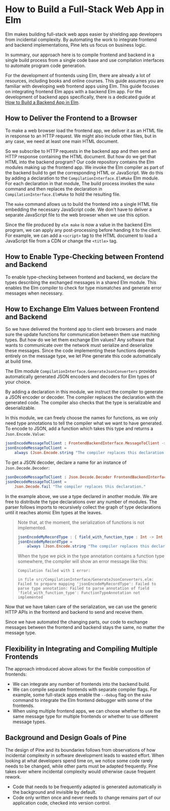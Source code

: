 # How to Build a Full-Stack Web App in Elm

Elm makes building full-stack web apps easier by shielding app developers from incidental complexity.
By automating the work to integrate frontend and backend implementations, Pine lets us focus on business logic.

In summary, our approach here is to compile frontend and backend in a single build process from a single code base and use compilation interfaces to automate program code generation.

For the development of frontends using Elm, there are already a lot of resources, including books and online courses. This guide assumes you are familiar with developing web frontend apps using Elm.
This guide focuses on integrating frontend Elm apps with a backend Elm app. For the development of backend apps specifically, there is a dedicated guide at [How to Build a Backend App in Elm](./how-to-build-a-backend-app-in-elm.md).


## How to Deliver the Frontend to a Browser

To make a web browser load the frontend app, we deliver it as an HTML file in response to an HTTP request. We might also include other files, but in any case, we need at least one main HTML document.

So we subscribe to HTTP requests in the backend app and then send an HTTP response containing the HTML document.
But how do we get that HTML into the backend program? Our code repository contains the Elm modules making up the frontend app. We invoke the Elm compiler as part of the backend build to get the corresponding HTML or JavaScript. We do this by adding a declaration to the `CompilationInterface.ElmMake` Elm module. For each declaration in that module, The build process invokes the `make` command and then replaces the declaration in `CompilationInterface.ElmMake` to hold the resulting file.

The `make` command allows us to build the frontend into a single HTML file embedding the necessary JavaScript code. We don't have to deliver a separate JavaScript file to the web browser when we use this option.

Since the file produced by `elm make` is now a value in the backend Elm program, we can apply any post-processing before handing it to the client. For example, we can add a `<script>` tag to the HTML document to load a JavaScript file from a CDN or change the `<title>` tag.


## How to Enable Type-Checking between Frontend and Backend

To enable type-checking between frontend and backend, we declare the types describing the exchanged messages in a shared Elm module.
This enables the Elm compiler to check for type mismatches and generate error messages when necessary.


## How to Exchange Elm Values between Frontend and Backend

So we have delivered the frontend app to client web browsers and made sure the update functions for communication between them use matching types.
But how do we let them exchange Elm values? Any software that wants to communicate over the network must serialize and deserialize these messages. Since the code implementing these functions depends entirely on the message type, we let Pine generate this code automatically at build time.

The Elm module `CompilationInterface.GenerateJsonConverters` provides automatically generated JSON encoders and decoders for Elm types of your choice.

By adding a declaration in this module, we instruct the compiler to generate a JSON encoder or decoder. The compiler replaces the declaration with the generated code. The compiler also checks that the type is serializable and deserializable.

In this module, we can freely choose the names for functions, as we only need type annotations to tell the compiler what we want to have generated. To encode to JSON, add a function which takes this type and returns a `Json.Encode.Value`:

```Elm
jsonEncodeMessageToClient : FrontendBackendInterface.MessageToClient -> Json.Encode.Value
jsonEncodeMessageToClient =
    always (Json.Encode.string "The compiler replaces this declaration.")
```

To get a JSON decoder, declare a name for an instance of `Json.Decode.Decoder`:

```Elm
jsonDecodeMessageToClient : Json.Decode.Decoder FrontendBackendInterface.MessageToClient
jsonDecodeMessageToClient =
    Json.Decode.fail "The compiler replaces this declaration."
```

In the example above, we use a type declared in another module.
We are free to distribute the type declarations over any number of modules. The parser follows imports to recursively collect the graph of type declarations until it reaches atomic Elm types at the leaves.

> Note that, at the moment, the serialization of functions is not implemented.
> 
> ```Elm
> jsonEncodeMyRecordType : { field_with_function_type : Int -> Int } -> Json.Encode.Value
> jsonEncodeMyRecordType =
>     always (Json.Encode.string "The compiler replaces this declaration.")
> ```
> 
> When the type we pick in the type annotation contains a function type somewhere, the compiler will show an error message like this:
> 
> ```
> Compilation failed with 1 error:
> 
> in file src/CompilationInterface/GenerateJsonConverters.elm: Failed to prepare mapping 'jsonEncodeMyRecordType': Failed to parse type annotation: Failed to parse annotation of field 'field_with_function_type': FunctionTypeAnnotation not implemented
> ```

Now that we have taken care of the serialization, we can use the generic HTTP APIs in the frontend and backend to send and receive them.

Since we have automated the changing parts, our code to exchange messages between the frontend and backend stays the same, no matter the message type.


## Flexibility in Integrating and Compiling Multiple Frontends

The approach introduced above allows for the flexible composition of frontends:

+ We can integrate any number of frontends into the backend build.
+ We can compile separate frontends with separate compiler flags. For example, some full-stack apps enable the `--debug` flag on the `make` command to integrate the Elm frontend debugger with some of the frontends.
+ When using multiple frontend apps, we can choose whether to use the same message type for multiple frontends or whether to use different message types.


## Background and Design Goals of Pine

The design of Pine and its boundaries follows from observations of how incidental complexity in software development leads to wasted effort. When looking at what developers spend time on, we notice some code rarely needs to be changed, while other parts must be adapted frequently. Pine takes over where incidental complexity would otherwise cause frequent rework.

+ Code that needs to be frequently adapted is generated automatically in the background and invisible by default.
+ Code only written once and never needs to change remains part of our application code, checked into version control.
